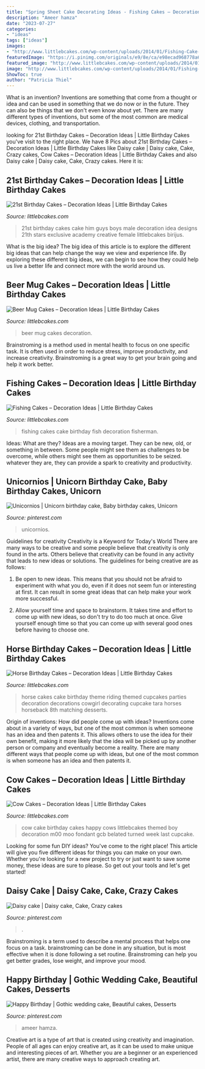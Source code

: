 ```yaml
---
title: "Spring Sheet Cake Decorating Ideas - Fishing Cakes – Decoration Ideas"
description: "Ameer hamza"
date: "2023-07-27"
categories:
- "ideas"
tags: ["ideas"]
images:
- "http://www.littlebcakes.com/wp-content/uploads/2014/01/Fishing-Cake-878x1024.jpg"
featuredImage: "https://i.pinimg.com/originals/e9/8e/ca/e98ecad968778a6f66bafb150bae6779.jpg"
featured_image: "http://www.littlebcakes.com/wp-content/uploads/2014/01/Cow-Cake-Images-768x1024.jpg"
image: "http://www.littlebcakes.com/wp-content/uploads/2014/01/Fishing-Cake-878x1024.jpg"
ShowToc: true
author: "Patricia Thiel"
---
```



What is an invention?
Inventions are something that come from a thought or idea and can be used in something that we do now or in the future. They can also be things that we don't even know about yet. There are many different types of inventions, but some of the most common are medical devices, clothing, and transportation.

	

		
looking for 21st Birthday Cakes – Decoration Ideas | Little Birthday Cakes you've visit to the right place. We have 8 Pics about 21st Birthday Cakes – Decoration Ideas | Little Birthday Cakes like Daisy cake | Daisy cake, Cake, Crazy cakes, Cow Cakes – Decoration Ideas | Little Birthday Cakes and also Daisy cake | Daisy cake, Cake, Crazy cakes. Here it is:
		
    
## 21st Birthday Cakes – Decoration Ideas | Little Birthday Cakes

<img loading=lazy src="http://www.littlebcakes.com/wp-content/uploads/2014/02/21st-Birthday-Cakes-Ideas-1024x768.jpg" onerror="this.onerror=null;this.src='https://tse2.mm.bing.net/th?id=OIP.HsSGV4GfjytRJmGV4J7c_QHaFj&amp;pid=15.1';" alt="21st Birthday Cakes – Decoration Ideas | Little Birthday Cakes">

_Source: littlebcakes.com_

>21st birthday cakes cake him guys boys male decoration idea designs 21th stars exclusive academy creative female littlebcakes birijus. 

	

What is the big idea?
The big idea of this article is to explore the different big ideas that can help change the way we view and experience life. By exploring these different big ideas, we can begin to see how they could help us live a better life and connect more with the world around us.

    
## Beer Mug Cakes – Decoration Ideas | Little Birthday Cakes

<img loading=lazy src="http://www.littlebcakes.com/wp-content/uploads/2014/02/Beer-Mug-Cakes-993x1024.jpg" onerror="this.onerror=null;this.src='https://tse4.mm.bing.net/th?id=OIP.McUVRECREx_0JR_V0CrydgHaHo&amp;pid=15.1';" alt="Beer Mug Cakes – Decoration Ideas | Little Birthday Cakes">

_Source: littlebcakes.com_

>beer mug cakes decoration. 

	

Brainstroming is a method used in mental health to focus on one specific task. It is often used in order to reduce stress, improve productivity, and increase creativity. Brainstroming is a great way to get your brain going and help it work better.

    
## Fishing Cakes – Decoration Ideas | Little Birthday Cakes

<img loading=lazy src="http://www.littlebcakes.com/wp-content/uploads/2014/01/Fishing-Cake-878x1024.jpg" onerror="this.onerror=null;this.src='https://tse3.mm.bing.net/th?id=OIP.mKMN0n0ntvBvinE8-Qrp1AHaIo&amp;pid=15.1';" alt="Fishing Cakes – Decoration Ideas | Little Birthday Cakes">

_Source: littlebcakes.com_

>fishing cakes cake birthday fish decoration fisherman. 

	

Ideas: What are they?
Ideas are a moving target. They can be new, old, or something in between. Some people might see them as challenges to be overcome, while others might see them as opportunities to be seized. whatever they are, they can provide a spark to creativity and productivity.

    
## Unicornios | Unicorn Birthday Cake, Baby Birthday Cakes, Unicorn

<img loading=lazy src="https://i.pinimg.com/736x/6a/f9/1c/6af91c10847cbb17739bee73a21dabf8.jpg" onerror="this.onerror=null;this.src='https://tse2.mm.bing.net/th?id=OIP.U5VBmGBxUpI7dQ87ZbFPDgHaJ4&amp;pid=15.1';" alt="Unicornios | Unicorn birthday cake, Baby birthday cakes, Unicorn">

_Source: pinterest.com_

>unicornios. 

	

Guidelines for creativity
Creativity is a Keyword for Today's World
There are many ways to be creative and some people believe that creativity is only found in the arts. Others believe that creativity can be found in any activity that leads to new ideas or solutions. The guidelines for being creative are as follows:

1. Be open to new ideas. This means that you should not be afraid to experiment with what you do, even if it does not seem fun or interesting at first. It can result in some great ideas that can help make your work more successful.

2. Allow yourself time and space to brainstorm. It takes time and effort to come up with new ideas, so don't try to do too much at once. Give yourself enough time so that you can come up with several good ones before having to choose one.


    
## Horse Birthday Cakes – Decoration Ideas | Little Birthday Cakes

<img loading=lazy src="http://www.littlebcakes.com/wp-content/uploads/2014/01/Horse-Cake-Decorations.jpg" onerror="this.onerror=null;this.src='https://tse4.mm.bing.net/th?id=OIP.4Ac7tCyMWtoXCQ7ok_iQRQHaKV&amp;pid=15.1';" alt="Horse Birthday Cakes – Decoration Ideas | Little Birthday Cakes">

_Source: littlebcakes.com_

>horse cakes cake birthday theme riding themed cupcakes parties decoration decorations cowgirl decorating cupcake tara horses horseback 8th matching desserts. 

	

Origin of inventions: How did people come up with ideas?
Inventions come about in a variety of ways, but one of the most common is when someone has an idea and then patents it. This allows others to use the idea for their own benefit, making it more likely that the idea will be picked up by another person or company and eventually become a reality. There are many different ways that people come up with ideas, but one of the most common is when someone has an idea and then patents it.

    
## Cow Cakes – Decoration Ideas | Little Birthday Cakes

<img loading=lazy src="http://www.littlebcakes.com/wp-content/uploads/2014/01/Cow-Cake-Images-768x1024.jpg" onerror="this.onerror=null;this.src='https://tse1.mm.bing.net/th?id=OIP.K3CLj0TlBLWtsD8Jlowi1wHaJ4&amp;pid=15.1';" alt="Cow Cakes – Decoration Ideas | Little Birthday Cakes">

_Source: littlebcakes.com_

>cow cake birthday cakes happy cows littlebcakes themed boy decoration m00 moo fondant gcb belated turned week last cupcake. 

	

Looking for some fun DIY ideas? You've come to the right place! This article will give you five different ideas for things you can make on your own. Whether you're looking for a new project to try or just want to save some money, these ideas are sure to please. So get out your tools and let's get started!

    
## Daisy Cake | Daisy Cake, Cake, Crazy Cakes

<img loading=lazy src="https://i.pinimg.com/originals/e9/8e/ca/e98ecad968778a6f66bafb150bae6779.jpg" onerror="this.onerror=null;this.src='https://tse4.mm.bing.net/th?id=OIP.RTjx65Nif-v_XjaT-lcttwHaJ4&amp;pid=15.1';" alt="Daisy cake | Daisy cake, Cake, Crazy cakes">

_Source: pinterest.com_

>. 

	

Brainstroming is a term used to describe a mental process that helps one focus on a task. brainstroming can be done in any situation, but is most effective when it is done following a set routine. Brainstroming can help you get better grades, lose weight, and improve your mood.

    
## Happy Birthday | Gothic Wedding Cake, Beautiful Cakes, Desserts

<img loading=lazy src="https://i.pinimg.com/736x/84/54/3e/84543e943233cea5753cf944486f88bb.jpg" onerror="this.onerror=null;this.src='https://tse3.mm.bing.net/th?id=OIP.dUlgUrouL2x0GwxQ11-q9QHaLH&amp;pid=15.1';" alt="Happy Birthday | Gothic wedding cake, Beautiful cakes, Desserts">

_Source: pinterest.com_

>ameer hamza. 

	

Creative art is a type of art that is created using creativity and imagination. People of all ages can enjoy creative art, as it can be used to make unique and interesting pieces of art. Whether you are a beginner or an experienced artist, there are many creative ways to approach creating art.

